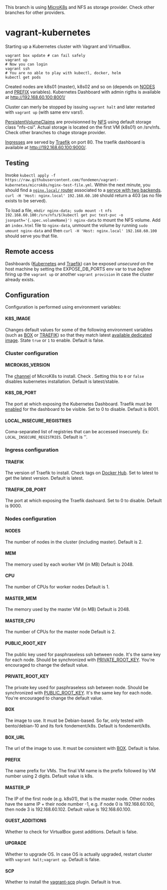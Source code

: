 This branch is using [MicroK8s](https://microk8s.io) and NFS as storage provider.
Check other branches for other providers.

# vagrant-kubernetes
Starting up a Kubernetes cluster with Vagrant and VirtualBox.

```
vagrant box update # can fail safely
vagrant up
# Now you can login
vagrant ssh
# You are no able to play with kubectl, docker, helm
kubectl get pods
```

Created nodes are k8s01 (master), k8s02 and so on (depends on [NODES](#nodes) and [PREFIX](#prefix) variables). Kubernetes Dashboard with admin rigths is available at http://192.168.60.100:8001/

Cluster can merly be stopped by issuing `vagrant halt` and later restarted with `vagrant up` (with same env vars!).

[PersistentVolumeClaims](https://kubernetes.io/docs/concepts/storage/persistent-volumes/#persistentvolumeclaims) are provisionned by [NFS](https://microk8s.io/docs/nfs) using default storage class "nfs-csi". Actual storage is located on the first VM (k8s01) on /srv/nfs. Check other branches to chage storage provider.

[Ingresses](https://kubernetes.io/docs/concepts/services-networking/ingress/) are served by [Traefik](https://docs.traefik.io/providers/kubernetes-ingress/) on port 80. The traefik dashboard is available at http://192.168.60.100:9000/.

## Testing

Invoke `kubectl apply -f https://raw.githubusercontent.com/fondemen/vagrant-kubernetes/microk8s/nginx-test-file.yml`. Within the next minute, you should find a [`nginx.local/` router](http://192.168.60.100:9000/dashboard/#/http/routers/nginx-ingress-default-nginx-local@kubernetes) associated to a [servce with two backends](http://192.168.60.100:9000/dashboard/#/http/services/default-nginx-service-80@kubernetes). `curl -H 'Host: nginx.local' 192.168.60.100` should return a 403 (as no file exists to be served).

To load a file, `mkdir nginx-data; sudo mount -t nfs 192.168.60.100:/srv/nfs/$(kubectl get pvc test-pvc -o jsonpath='{.spec.volumeName}') nginx-data` to mount the NFS volume. Add an `index.html` file to `nginx-data`, unmount the volume by running `sudo umount nginx-data` and then `curl -H 'Host: nginx.local' 192.168.60.100` should serve you that file.

## Remote access

Dashboards ([Kubernetes](#k8s_db_port) and [Traefik](#traefik_db_port)) can be exposed *unsecured* on the host machine by setting the EXPOSE_DB_PORTS env var to true *before* firing up the `vagrant up` or another `vagrant provision` in case the cluster already exists.

## Configuration

Configuration is performed using environment variables:

#### K8S_IMAGE
Changes default values for some of the following environment variables (such as [BOX](#box) or [TRAEFIK](#traefik)) so that they match latest [available dedicated image](https://app.vagrantup.com/fondement/boxes/microk8s). State `true` or `1` to enable.
Default is false.

### Cluster configuration

#### MICROK8S_VERSION
The [channel](https://microk8s.io/docs/setting-snap-channel) of MicroK8s to install. Check . Setting this to `0` or `false` disables kubernetes installation.
Default is latest/stable.

#### K8S_DB_PORT
The port at which exposing the Kubernetes Dashboard. Traefik must be [enabled](#traefik) for the dashboard to be visible. Set to 0 to disable.
Default is 8001.

#### LOCAL_INSECURE_REGISTRIES
Coma-separated list of registries that can be accessed insecurely. Ex: `LOCAL_INSECURE_REGISTRIES`. Default is ''.

### Ingress configuration

#### TRAEFIK
The version of Traefik to install. Check tags on [Docker Hub](https://hub.docker.com/_/traefik). Set to latest to get the latest version.
Default is latest.

#### TRAEFIK_DB_PORT
The port at which exposing the Traefik dashoard. Set to 0 to disable.
Default is 9000.

### Nodes configuration

#### NODES
The number of nodes in the cluster (including master).
Default is 2.

#### MEM
The memory used by each worker VM (in MB)
Default is 2048.

#### CPU
The number of CPUs for worker nodes
Default is 1.

#### MASTER_MEM
The memory used by the master VM (in MB)
Default is 2048.

#### MASTER_CPU
The number of CPUs for the master node
Default is 2.

#### PUBLIC_ROOT_KEY
The public key used for pasphraseless ssh between node. It's the same key for each node. Should be synchronized with [PRIVATE_ROOT_KEY](#private_root_key). You're encouraged to change the default value.

#### PRIVATE_ROOT_KEY
The private key used for pasphraseless ssh between node. Should be synchronized with [PUBLIC_ROOT_KEY](#public_root_key). It's the same key for each node. You're encouraged to change the default value.

#### BOX
The image to use. It must be Debian-based. So far, only tested with bento/debian-10 and its fork fondement/k8s.
Default is fondement/k8s.

#### BOX_URL
The url of the image to use. It must be consistent with [BOX](#box).
Default is false.

#### PREFIX
The name prefix for VMs. The final VM name is the prefix followed by VM number using 2 digits.
Default value is k8s.

#### MASTER_IP
The IP of the first node (e.g. k8s01), that is the master node. Other nodes have the same IP + their node number -1, e.g. if node 0 is 192.168.60.100, then node 3 is 192.168.60.102.
Default value is 192.168.60.100.

#### GUEST_ADDITIONS
Whether to check for VirtualBox guest additions.
Default is false.

#### UPGRADE
Whether to upgrade OS. In case OS is actually upgraded, restart cluster with `vagrant halt;vagrant up`.
Default is false.

#### SCP
Whether to install the [vagrant-scp](https://github.com/invernizzi/vagrant-scp) plugin.
Default is true.
